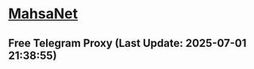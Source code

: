
# [MahsaNet](https://t.me/mahsa_net)
## Free Telegram Proxy (Last Update: 2025-07-01 21:38:55)

    